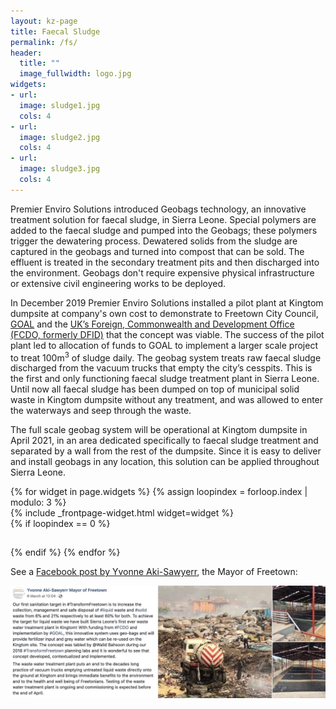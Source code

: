 ```yaml
---
layout: kz-page
title: Faecal Sludge
permalink: /fs/
header:
  title: ""
  image_fullwidth: logo.jpg
widgets:
- url: 
  image: sludge1.jpg
  cols: 4
- url: 
  image: sludge2.jpg
  cols: 4
- url: 
  image: sludge3.jpg
  cols: 4
---
```


Premier Enviro Solutions introduced Geobags technology, an innovative treatment solution for faecal sludge, in Sierra Leone. 
Special polymers are added to the faecal sludge and pumped into the Geobags; these polymers trigger the dewatering process. 
Dewatered solids from the sludge are captured in the geobags and turned into compost that can be sold.
The effluent is treated in the secondary treatment pits and then discharged into the environment.
Geobags don't require expensive physical infrastructure or extensive civil engineering works to be deployed.

In December 2019 Premier Enviro Solutions installed a pilot plant at Kingtom dumpsite at company's own cost to demonstrate to Freetown City Council, [GOAL][1] and the [UK’s Foreign, Commonwealth and Development Office (FCDO, formerly DFID)][2] that the concept was viable. 
The success of the pilot plant led to allocation of funds to GOAL to implement a larger scale project to treat 100m<sup>3</sup> of sludge daily. 
The geobag system treats raw faecal sludge discharged from the vacuum trucks that empty the city’s cesspits. 
This is the first and only functioning faecal sludge treatment plant in Sierra Leone. 
Until now all faecal sludge has been dumped on top of municipal solid waste in Kingtom dumpsite without any treatment, and was allowed to enter the waterways and seep through the waste. 

The full scale geobag system will be operational at Kingtom dumpsite in April 2021, in an area dedicated specifically to faecal sludge treatment and separated by a wall from the rest of the dumpsite.
Since it is easy to deliver and install geobags in any location, this solution can be applied throughout Sierra Leone.

<div class="row">
  {% for widget in page.widgets %}
    {% assign loopindex = forloop.index | modulo: 3 %}
    <div id="{{ widget.anchor }}">{% include _frontpage-widget.html widget=widget %}</div>
    {% if loopindex == 0 %}
  <hr style="height:1px; visibility:hidden;" /> <!-- Prevents long first column items from pushing new rows to the right -->
    {% endif %}
  {% endfor %}
</div>

See a [Facebook post by Yvonne Aki-Sawyerr][3], the Mayor of Freetown:

<img src="/images/fs-post.jpg" alt="">

[1]: https://www.goalglobal.org/countries/sierra-leone/
[2]: https://www.gov.uk/government/organisations/foreign-commonwealth-development-office
[3]: https://www.facebook.com/story.php?story_fbid=783330175654762&id=110552192932567
